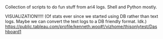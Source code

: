 Collection of scripts to do fun stuff from ari4 logs. Shell and Python mostly.

VISUALIZATION!!!!! (Of stats ever since we started using DB rather than text logs. Maybe we can convert the text logs to a DB friendly format. Idk.)
https://public.tableau.com/profile/kenneth.woo#!/vizhome/thisonlytest/Dashboard1
